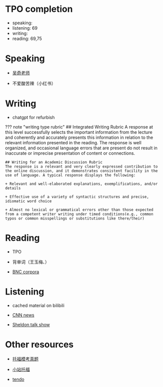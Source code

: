 # TPO completion
+ speaking: 
+ listening: 69
+ writing: 
+ reading: 69,75

# Speaking
+ [吴奇老师](https://space.bilibili.com/473498779)

+ 不爱酸苦辣（小红书）

# Writing
+ chatgpt for refurbish

??? note "writing type rubric"
    ## Integrated Writing Rubric
    A response at this level successfully selects the important information from the lecture and coherently and accurately presents this information in relation to the relevant information presented in the reading. The response is well organized, and occasional language errors that are present do not result in inaccurate or imprecise presentation of content or connections.

    ## Writing for an Academic Discussion Rubric
    The response is a relevant and very clearly expressed contribution to the online discussion, and it demonstrates consistent facility in the use of language. A typical response displays the following: 

    + Relevant and well-elaborated explanations, exemplifications, and/or details

    + Effective use of a variety of syntactic structures and precise, idiomatic word choice

    + Almost no lexical or grammatical errors other than those expected from a competent writer writing under timed conditions(e.g., common typos or common misspellings or substitutions like there/their)

# Reading
+ TPO

+ 背单词（王玉梅、）

+ [BNC corpora](https://www.english-corpora.org/bnc/)

# Listening
+ cached material on bilibili

+ [CNN news](https://edition.cnn.com/cnn10)

+ [Sheldon talk show](sheltonshow.md)


# Other resources

+ [托福模考真题](https://tuofu100.cn/#/list)

+ [小站托福](https://top.zhan.com/toefl/read/alltpo.html)

+ [tendo](https://tendoenglish.notion.site/9365bcd14df54578829c52c467173835)